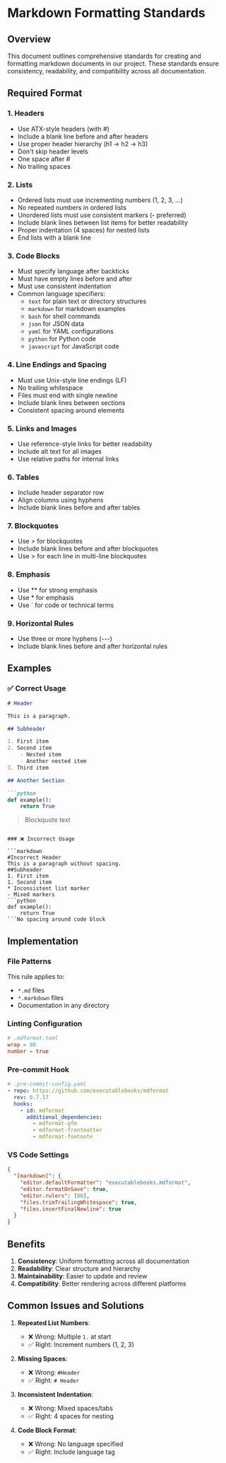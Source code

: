 # Markdown Formatting Standards

## Overview

This document outlines comprehensive standards for creating and formatting
markdown documents in our project. These standards ensure consistency,
readability, and compatibility across all documentation.

## Required Format

### 1. Headers

- Use ATX-style headers (with #)
- Include a blank line before and after headers
- Use proper header hierarchy (h1 -> h2 -> h3)
- Don't skip header levels
- One space after #
- No trailing spaces

### 2. Lists

- Ordered lists must use incrementing numbers (1, 2, 3, ...)
- No repeated numbers in ordered lists
- Unordered lists must use consistent markers (- preferred)
- Include blank lines between list items for better readability
- Proper indentation (4 spaces) for nested lists
- End lists with a blank line

### 3. Code Blocks

- Must specify language after backticks
- Must have empty lines before and after
- Must use consistent indentation
- Common language specifiers:
  - `text` for plain text or directory structures
  - `markdown` for markdown examples
  - `bash` for shell commands
  - `json` for JSON data
  - `yaml` for YAML configurations
  - `python` for Python code
  - `javascript` for JavaScript code

### 4. Line Endings and Spacing

- Must use Unix-style line endings (LF)
- No trailing whitespace
- Files must end with single newline
- Include blank lines between sections
- Consistent spacing around elements

### 5. Links and Images

- Use reference-style links for better readability
- Include alt text for all images
- Use relative paths for internal links

### 6. Tables

- Include header separator row
- Align columns using hyphens
- Include blank lines before and after tables

### 7. Blockquotes

- Use > for blockquotes
- Include blank lines before and after blockquotes
- Use > for each line in multi-line blockquotes

### 8. Emphasis

- Use \*\* for strong emphasis
- Use * for emphasis
- Use \` for code or technical terms

### 9. Horizontal Rules

- Use three or more hyphens (---)
- Include blank lines before and after horizontal rules

## Examples

### ✅ Correct Usage

````markdown
# Header

This is a paragraph.

## Subheader

1. First item
2. Second item
    - Nested item
    - Another nested item
3. Third item

## Another Section

```python
def example():
    return True
````

> Blockquote text

````

### ❌ Incorrect Usage

```markdown
#Incorrect Header
This is a paragraph without spacing.
##Subheader
1. First item
1. Second item
* Inconsistent list marker
- Mixed markers
```python
def example():
    return True
```No spacing around code block
````

## Implementation

### File Patterns

This rule applies to:

- `*.md` files
- `*.markdown` files
- Documentation in any directory

### Linting Configuration

```toml
# .mdformat.toml
wrap = 80
number = true
```

### Pre-commit Hook

```yaml
# .pre-commit-config.yaml
- repo: https://github.com/executablebooks/mdformat
  rev: 0.7.17
  hooks:
    - id: mdformat
      additional_dependencies:
        - mdformat-gfm
        - mdformat-frontmatter
        - mdformat-footnote
```

### VS Code Settings

```json
{
  "[markdown]": {
    "editor.defaultFormatter": "executablebooks.mdformat",
    "editor.formatOnSave": true,
    "editor.rulers": [80],
    "files.trimTrailingWhitespace": true,
    "files.insertFinalNewline": true
  }
}
```

## Benefits

1. **Consistency**: Uniform formatting across all documentation
2. **Readability**: Clear structure and hierarchy
3. **Maintainability**: Easier to update and review
4. **Compatibility**: Better rendering across different platforms

## Common Issues and Solutions

1. **Repeated List Numbers**:

   - ❌ Wrong: Multiple `1.` at start
   - ✅ Right: Increment numbers (1, 2, 3)

2. **Missing Spaces**:

   - ❌ Wrong: `#Header`
   - ✅ Right: `# Header`

3. **Inconsistent Indentation**:

   - ❌ Wrong: Mixed spaces/tabs
   - ✅ Right: 4 spaces for nesting

4. **Code Block Format**:

   - ❌ Wrong: No language specified
   - ✅ Right: Include language tag
